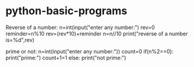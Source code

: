 # python-basic-programs
Reverse of a number:
n=int(input("enter any number:")
rev=0
reminder=n%10
rev=(rev*10)+reminder
n=n//10
print("reverse of a number is=%d",rev)

prime or not:
n=int(input("enter any number:"))
count=0
if(n%2==0):
print("prime:")
count+1=1
else:
print("not prime:")
